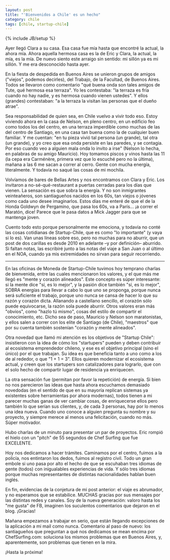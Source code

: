 ```yaml
---
layout: post
title: "'Bienvenidos a Chile' es un hecho"
category: chile
tags: [chile, startup-chile]
---
```

{% include JB/setup %}

Ayer llegó Clara a su casa. Esa casa fue mía hasta que encontré la actual, la
ahora mía. Ahora aquella hermosa casa es la de Eric y Clara, la actual, la
mía, es la mía. De nuevo siento este arraigo sin sentido: mi sillón ya es mi
sillón. Y me era desconocido hasta ayer.

En la fiesta de despedida en Buenos Aires se unieron grupos de amigos
("viejos", podemos decirles), del Trabajo, de la Facultad, de Buenos Aires.
Todos se llevaron como comentario "qué buena onda son tales amigos de Tute,
qué hermosa esa terraza". Yo les contestaba: "la terraza es fría cuando no hay
nadie, y es hermosa cuando vienen ustedes". Y ellos (grandes) contestaban: "a
la terraza la visitan las personas que el dueño atrae".

Sea responsabilidad de quien sea, en Chile vuelvo a vivir todo eso. Estoy
viviendo ahora en la casa de Nelson, en pleno centro, en un edificio feo como
todos los del centro, en una terraza imperdible como muchas de las del centro
de Santiago, en una casa tan buena como la de cualquier buen familiar. Y me
cuentan: "en tu pieza vivió tal persona (un grande), tal otra (un grande), y
yo creo que esa onda persiste en las paredes, y se contagia. Por eso cuando
veo a alguien mala onda lo invito a irse" (Nelson lo hecha, en palabras de su
amigo Mauricio). Hoy tomamos piscos y vinos hasta las 11 (la cepa era
Carménère, primera vez que lo escuché pero no la última), mañana a las 6 me
sacan a correr al cerro. Gente con mucha energía, literalmente. Y todavía no
saqué las cosas de mi mochila.

Volvíamos de bares de Bellas Artes y nos encontramos con Clara y Eric. Los
invitaron a no-sé-qué-restaurant a puertas cerradas para los días que vienen.
La sensación es que sobra la energía. Y no son inmigrantes veinteañeros, son
santiagueños nacidos en los 60s, tan viejos o jóvenes como cada uno desee
imaginarlos. Estos días me enteré de que el de la Honda Goldwyn de Pergamino,
que pasa los 60s, va a París... ¡a correr el Maratón, dice! Parece que le pasa
datos a Mick Jagger para que se mantenga joven.

Cuento todo esto porque personalmente me emociona, y todavía no conté las
cosas cotidianas de Startup-Chile, que es como "lo importante" (y vaya si lo
es). Van unas líneas sobre eso, pero no muchas para no aburrir, que un post de
dos carillas es desde 2010 en adelante –y por definición– aburrido. Si faltan
notas, las escribiré junto a las notas del viaje a San Juan o al último en el
NOA, cuando ya mis extremidades no sirvan para seguir recorriendo.

---

En las oficinas de Moneda de Startup-Chile tuvimos hoy temprano charlas de
bienvenida, entre las cuales mencionaron los valores, y el que más me llegó es
"mente y corazón alineados". Este concepto es súper interesante: si la mente
dice "sí, es lo mejor", y la pasión dice también "sí, es lo mejor", SOBRA
energías para llevar a cabo lo que uno se proponga, porque nunca será
suficiente el trabajo, porque uno nunca se cansa de hacer lo que su razón y
corazón dicta. Allanando a castellano sencillo, el corazón sólo puede
equivocarse, la razón sola puede aburrir. Otros valores eran más "obvios",
como "hazlo tú mismo", cosas del estilo de compartir el conocimiento, etc.
Dicho sea de paso, Mauricio y Nelson son maratonistas, y ellos salen a correr
con los elite de Santiago (de Chile), "maestros" que por su cuenta también
sostenían "corazón y mente alineados".

Otra novedad que llamó mi atención es los objetivos de "Startup Chile":
insistieron con la idea de cómo los "startupers" pueden y deben contribuir al
ecosistema emprendedor chileno, y ese es el objetivo principal (sino el único)
por el que trabajan. Su idea es que beneficia tanto a uno como a los de al
rededor, o que "1 + 1 = 3". Ellos quieren modernizar el ecosistema actual, y
creen que los startupers son catalizadores para lograrlo, que con el solo
hecho de compartir lugar de residencia ya enriquecen.

La otra sensación fue (permitan por favor la repetición) de energía. Si bien
no nos parecieron las ideas que hasta ahora escuchamos demasiado novedodas (en
el sentido de que en su mayoría replican sistemas ya existentes sobre
herramientas por ahora modernas), todos tienen a mi parecer muchas ganas de
ver cambiar cosas, de enriquecerse ellos pero también lo que serían sus
clientes, y, de cada 3 personas, hay por lo menos una idea nueva. Cuando uno
conoce a alguien pregunta su nombre y su proyecto, y siempre merece al menos
una felicitación, cuando no más. Súper motivador.

Hubo charlas de un minuto para presentar un par de proyectos. Eric rompió el
hielo con un "pitch" de 55 segundos de Chef Surfing que fue EXCELENTE.

Hoy nos dedicamos a hacer trámites. Caminamos por el centro, fuimos a la
policía, nos entintaron los dedos, fuimos al registro civil. Todo un gran
embole si uno pasa por alto el hecho de que se escuhaban tres idiomas de gente
(todos) con inigualables experiencias de vida. Y sólo tres idiomas porque
muchas representantes de distintas nacionalidades hablan buen inglés.

En fin, evidencias de la conjetura de mi post anterior: el viaje es abrumador,
y no esperamos que se estabilice. MUCHAS gracias por sus mensajes por las
distintas redes y canales. Soy de la nueva generación: valoro hasta los "me
gusta" de FB, imaginen los suculentos comentarios que dejaron en el blog.
¡Gracias!

Mañana empezamos a trabajar en serio, que están llegando excepciones de la
aplicación a mi mail como nunca. Comentario al paso de nuevo: los santiagueños
que preguntan a qué nos dedicamos se mean encima por ChefSurfing.com:
soluciona los mismos problemas que en Buenos Aires, y, aparentemente, son
problemas que tienen en la mira.

¡Hasta la próxima!
